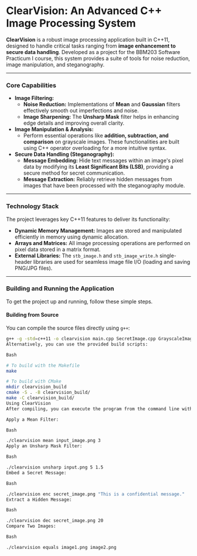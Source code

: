 # ClearVision: An Advanced C++ Image Processing System

**ClearVision** is a robust image processing application built in C++11, designed to handle critical tasks ranging from **image enhancement to secure data handling**. Developed as a project for the BBM203 Software Practicum I course, this system provides a suite of tools for noise reduction, image manipulation, and steganography.

---
### Core Capabilities

* **Image Filtering:**
    * **Noise Reduction:** Implementations of **Mean** and **Gaussian** filters effectively smooth out imperfections and noise.
    * **Image Sharpening:** The **Unsharp Mask** filter helps in enhancing edge details and improving overall clarity.
* **Image Manipulation & Analysis:**
    * Perform essential operations like **addition, subtraction, and comparison** on grayscale images. These functionalities are built using C++ operator overloading for a more intuitive syntax.
* **Secure Data Handling (Steganography):**
    * **Message Embedding:** Hide text messages within an image's pixel data by modifying its **Least Significant Bits (LSB)**, providing a secure method for secret communication.
    * **Message Extraction:** Reliably retrieve hidden messages from images that have been processed with the steganography module.

---
### Technology Stack

The project leverages key C++11 features to deliver its functionality:

* **Dynamic Memory Management:** Images are stored and manipulated efficiently in memory using dynamic allocation.
* **Arrays and Matrices:** All image processing operations are performed on pixel data stored in a matrix format.
* **External Libraries:** The `stb_image.h` and `stb_image_write.h` single-header libraries are used for seamless image file I/O (loading and saving PNG/JPG files).

---
### Building and Running the Application

To get the project up and running, follow these simple steps.

#### **Building from Source**

You can compile the source files directly using `g++`:

```bash
g++ -g -std=c++11 -o clearvision main.cpp SecretImage.cpp GrayscaleImage.cpp Filter.cpp Crypto.cpp
Alternatively, you can use the provided build scripts:

Bash

# To build with the Makefile
make

# To build with CMake
mkdir clearvision_build
cmake -S . -B clearvision_build/
make -C clearvision_build/
Using ClearVision
After compiling, you can execute the program from the command line with various arguments to perform different tasks.

Apply a Mean Filter:

Bash

./clearvision mean input_image.png 3
Apply an Unsharp Mask Filter:

Bash

./clearvision unsharp input.png 5 1.5
Embed a Secret Message:

Bash

./clearvision enc secret_image.png "This is a confidential message."
Extract a Hidden Message:

Bash

./clearvision dec secret_image.png 20
Compare Two Images:

Bash

./clearvision equals image1.png image2.png
